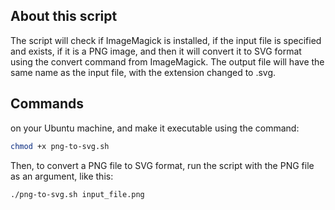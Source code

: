 ## About this script

The script will check if ImageMagick is installed, if the input file is specified and exists, if it is a PNG image, and then it will convert it to SVG format using the convert command from ImageMagick. The output file will have the same name as the input file, with the extension changed to .svg.

## Commands
on your Ubuntu machine, and make it executable using the command:

```bash
chmod +x png-to-svg.sh
```

Then, to convert a PNG file to SVG format, run the script with the PNG file as an argument, like this:

```bash
./png-to-svg.sh input_file.png
```
